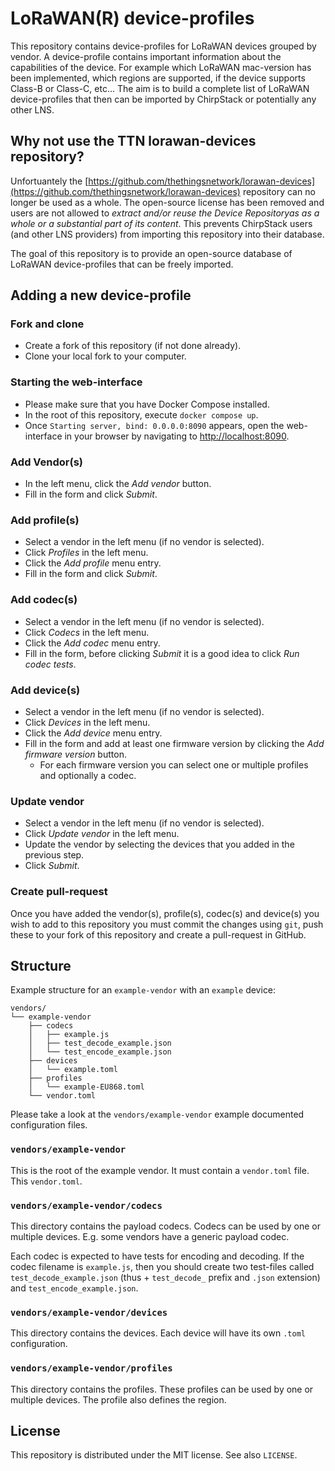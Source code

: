 # LoRaWAN(R) device-profiles

This repository contains device-profiles for LoRaWAN devices grouped by
vendor. A device-profile contains important information about the capabilities
of the device. For example which LoRaWAN mac-version has been implemented,
which regions are supported, if the device supports Class-B or Class-C, etc...
The aim is to build a complete list of LoRaWAN device-profiles that then can
be imported by ChirpStack or potentially any other LNS.

## Why not use the TTN lorawan-devices repository?

Unfortuantely the [https://github.com/thethingsnetwork/lorawan-devices](https://github.com/thethingsnetwork/lorawan-devices)
repository can no longer be used as a whole. The open-source license has been
removed and users are not allowed to _extract and/or reuse the Device Repositoryas
as a whole or a substantial part of its content_.
This prevents ChirpStack users (and other LNS providers) from importing this
repository into their database.

The goal of this repository is to provide an open-source database of LoRaWAN
device-profiles that can be freely imported.

## Adding a new device-profile

### Fork and clone

* Create a fork of this repository (if not done already).
* Clone your local fork to your computer.

### Starting the web-interface

* Please make sure that you have Docker Compose installed.
* In the root of this repository, execute `docker compose up`.
* Once `Starting server, bind: 0.0.0.0:8090` appears, open the web-interface in your browser by navigating to [http://localhost:8090](http://localhost:8090).

### Add Vendor(s)

* In the left menu, click the _Add vendor_ button.
* Fill in the form and click _Submit_.

### Add profile(s)

* Select a vendor in the left menu (if no vendor is selected).
* Click _Profiles_ in the left menu.
* Click the _Add profile_ menu entry.
* Fill in the form and click _Submit_.

### Add codec(s)

* Select a vendor in the left menu (if no vendor is selected).
* Click _Codecs_ in the left menu.
* Click the _Add codec_ menu entry.
* Fill in the form, before clicking _Submit_ it is a good idea to click _Run codec tests_.

### Add device(s)

* Select a vendor in the left menu (if no vendor is selected).
* Click _Devices_ in the left menu.
* Click the _Add device_ menu entry.
* Fill in the form and add at least one firmware version by clicking the _Add firmware version_ button.
    * For each firmware version you can select one or multiple profiles and optionally a codec.

### Update vendor

* Select a vendor in the left menu (if no vendor is selected).
* Click _Update vendor_ in the left menu.
* Update the vendor by selecting the devices that you added in the previous step.
* Click _Submit_.

### Create pull-request

Once you have added the vendor(s), profile(s), codec(s) and device(s) you wish
to add to this repository you must commit the changes using `git`, push these
to your fork of this repository and create a pull-request in GitHub.

## Structure

Example structure for an `example-vendor` with an `example` device:

```
vendors/
└── example-vendor
    ├── codecs
    │   ├── example.js
    │   ├── test_decode_example.json
    │   └── test_encode_example.json
    ├── devices
    │   └── example.toml
    ├── profiles
    │   └── example-EU868.toml
    └── vendor.toml
```

Please take a look at the `vendors/example-vendor` example documented
configuration files.

### `vendors/example-vendor`

This is the root of the example vendor. It must contain a `vendor.toml`
file. This `vendor.toml`.

### `vendors/example-vendor/codecs`

This directory contains the payload codecs. Codecs can be used by one or
multiple devices. E.g. some vendors have a generic payload codec.

Each codec is expected to have tests for encoding and decoding. If the
codec filename is `example.js`, then you should create two test-files
called `test_decode_example.json` (thus + `test_decode_` prefix and `.json`
extension) and `test_encode_example.json`.

### `vendors/example-vendor/devices`

This directory contains the devices. Each device will have its own `.toml`
configuration.

### `vendors/example-vendor/profiles`

This directory contains the profiles. These profiles can be used by one
or multiple devices. The profile also defines the region.

## License

This repository is distributed under the MIT license. See also `LICENSE`.
